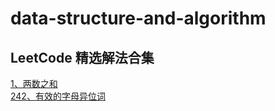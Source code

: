 # data-structure-and-algorithm

## LeetCode 精选解法合集

[1、两数之和](./leet-code/1、两数之和.md)<br/>
[242、有效的字母异位词](./leet-code/242、有效的字母异位词.md)
